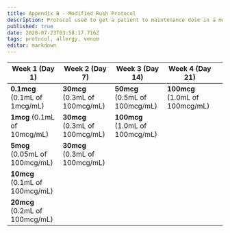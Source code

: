 ```yaml
---
title: Appendix B - Modified Rush Protocol
description: Protocol used to get a patient to maintenance dose in a month with weekly injections.
published: true
date: 2020-07-23T03:58:17.716Z
tags: protocol, allergy, venom
editor: markdown
---
```


| Week 1 (Day 1)               | Week 2 (Day 7)              | Week 3 (Day 14)              | Week 4 (Day 21)              |   |
|------------------------------------|-----------------------------------|------------------------------------|------------------------------------|---|
| **0.1mcg**  (0.1mL of 1mcg/mL) | **30mcg** (0.3mL of 100mcg/mL) | **50mcg** (0.5mL of 100mcg/mL)  | **100mcg** (1.0mL of 100mcg/mL) |   |
| **1mcg** (0.1mL of 10mcg/mL)    | **30mcg** (0.3mL of 100mcg/mL) | **100mcg** (1.0mL of 100mcg/mL) |                                    |   |
| **5mcg** (0.05mL of 100mcg/mL)  | **30mcg** (0.3mL of 100mcg/mL) |                                    |                                    |   |
| **10mcg** (0.1mL of 100mcg/mL)  |                                   |                                    |                                    |   |
| **20mcg** (0.2mL of 100mcg/mL)  |                                   |                                    |                                    |   |